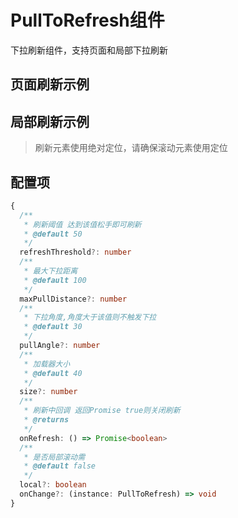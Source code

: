 # PullToRefresh组件

下拉刷新组件，支持页面和局部下拉刷新

## 页面刷新示例

<demo vue="pull-to-refresh/page.vue" />

## 局部刷新示例

> 刷新元素使用绝对定位，请确保滚动元素使用定位

<demo vue="pull-to-refresh/local.vue" />

## 配置项

```ts
{
  /**
   * 刷新阈值 达到该值松手即可刷新
   * @default 50
   */
  refreshThreshold?: number
  /**
   * 最大下拉距离
   * @default 100
   */
  maxPullDistance?: number
  /**
   * 下拉角度,角度大于该值则不触发下拉
   * @default 30
   */
  pullAngle?: number
  /**
   * 加载器大小
   * @default 40
   */
  size?: number
  /**
   * 刷新中回调 返回Promise true则关闭刷新
   * @returns
   */
  onRefresh: () => Promise<boolean>
  /**
   * 是否局部滚动需
   * @default false
   */
  local?: boolean
  onChange?: (instance: PullToRefresh) => void
}
```
